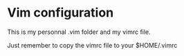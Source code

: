 # Vim configuration

This is my personnal .vim folder and my vimrc file.

Just remember to copy the vimrc file to your $HOME/.vimrc
